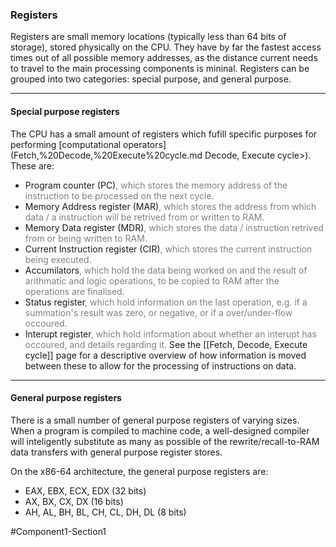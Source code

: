 ### Registers
Registers are small memory locations (typically less than 64 bits of storage), stored physically on the CPU. They have by far the fastest access times out of all possible memory addresses, as the distance current needs to travel to the main processing components is mininal. Registers can be grouped into two categories: special purpose, and general purpose.
***
#### Special purpose registers
The CPU has a small amount of registers which fufill specific purposes for performing [computational operators](Fetch,%20Decode,%20Execute%20cycle.md Decode, Execute cycle>). These are:
- Program counter (PC)<span style="color:gray">, which stores the memory address of the instruction to be processed on the next cycle.</span>
- Memory Address register (MAR)<span style="color:gray">, which stores the address from which data / a instruction will be retrived from or written to RAM.</span>
- Memory Data register (MDR)<span style="color:gray">, which stores the data / instruction retrived from or being written to RAM.</span>
- Current Instruction register (CIR)<span style="color:gray">, which stores the current instruction being executed.</span>
- Accumilators<span style="color:gray">, which hold the data being worked on and the result of arithmatic and logic operations, to be copied to RAM after the operations are finalised.</span>
- Status register<span style="color:gray">, which hold information on the last operation, e.g. if a summation's result was zero, or negative, or if a over/under-flow occoured.</span>
- Interupt register<span style="color:gray">, which hold information about whether an interupt has occoured, and details regarding it.</span>
See the [[Fetch, Decode, Execute cycle]] page for a descriptive overview of how information is moved between these to allow for the processing of instructions on data.
***
#### General purpose registers
There is a small number of general purpose registers of varying sizes. When a program is compiled to machine code, a well-designed compiler will inteligently substitute as many as possible of the rewrite/recall-to-RAM data transfers with general purpose register stores.

On the x86-64 architecture, the general purpose registers are:
- EAX, EBX, ECX, EDX (32 bits)
- AX, BX, CX, DX (16 bits)
- AH, AL, BH, BL, CH, CL, DH, DL (8 bits)

#Component1-Section1